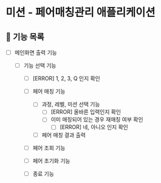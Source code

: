 # 미션 - 페어매칭관리 애플리케이션

## 🚀 기능 목록

- [ ] 메인화면 출력 기능

    - [ ] 기능 선택 기능
        - [ ] [ERROR] 1, 2, 3, Q 인지 확인

        - [ ] 페어 매칭 기능
            - [ ] 과정, 레벨, 미션 선택 기능
                - [ ] [ERROR] 올바른 입력인지 확인
                - [ ] 이미 매칭되어 있는 경우 재매칭 여부 확인
                    - [ ] [ERROR] 네, 아니오 인지 확인
            - [ ] 페어 매칭 결과 출력

        - [ ] 페어 조회 기능

        - [ ] 페어 초기화 기능

        - [ ] 종료 기능
